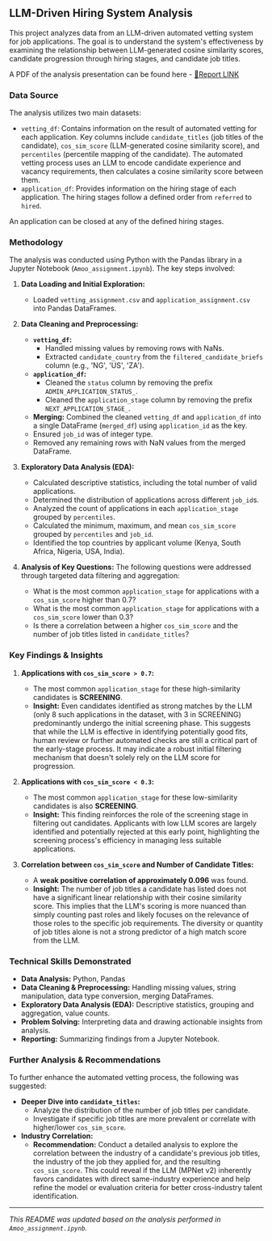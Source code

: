 ## LLM-Driven Hiring System Analysis

This project analyzes data from an LLM-driven automated vetting system for job applications. The goal is to understand the system's effectiveness by examining the relationship between LLM-generated cosine similarity scores, candidate progression through hiring stages, and candidate job titles.

A PDF of the analysis presentation can be found here - <a href="https://bit.ly/Amoo-pariti">🔗Report LINK</a>

### Data Source

The analysis utilizes two main datasets:

*   `vetting_df`: Contains information on the result of automated vetting for each application. Key columns include `candidate_titles` (job titles of the candidate), `cos_sim_score` (LLM-generated cosine similarity score), and `percentiles` (percentile mapping of the candidate). The automated vetting process uses an LLM to encode candidate experience and vacancy requirements, then calculates a cosine similarity score between them.
*   `application_df`: Provides information on the hiring stage of each application. The hiring stages follow a defined order from `referred` to `hired`.

An application can be closed at any of the defined hiring stages.

### Methodology

The analysis was conducted using Python with the Pandas library in a Jupyter Notebook (`Amoo_assignment.ipynb`). The key steps involved:

1.  **Data Loading and Initial Exploration:**
    *   Loaded `vetting_assignment.csv` and `application_assignment.csv` into Pandas DataFrames.

2.  **Data Cleaning and Preprocessing:**
    *   **`vetting_df`:**
        *   Handled missing values by removing rows with NaNs.
        *   Extracted `candidate_country` from the `filtered_candidate_briefs` column (e.g., 'NG', 'US', 'ZA').
    *   **`application_df`:**
        *   Cleaned the `status` column by removing the prefix `ADMIN_APPLICATION_STATUS_`.
        *   Cleaned the `application_stage` column by removing the prefix `NEXT_APPLICATION_STAGE_`.
    *   **Merging:** Combined the cleaned `vetting_df` and `application_df` into a single DataFrame (`merged_df`) using `application_id` as the key.
    *   Ensured `job_id` was of integer type.
    *   Removed any remaining rows with NaN values from the merged DataFrame.

3.  **Exploratory Data Analysis (EDA):**
    *   Calculated descriptive statistics, including the total number of valid applications.
    *   Determined the distribution of applications across different `job_id`s.
    *   Analyzed the count of applications in each `application_stage` grouped by `percentiles`.
    *   Calculated the minimum, maximum, and mean `cos_sim_score` grouped by `percentiles` and `job_id`.
    *   Identified the top countries by applicant volume (Kenya, South Africa, Nigeria, USA, India).

4.  **Analysis of Key Questions:**
    The following questions were addressed through targeted data filtering and aggregation:

    *   What is the most common `application_stage` for applications with a `cos_sim_score` higher than 0.7?
    *   What is the most common `application_stage` for applications with a `cos_sim_score` lower than 0.3?
    *   Is there a correlation between a higher `cos_sim_score` and the number of job titles listed in `candidate_titles`?

### Key Findings & Insights

1.  **Applications with `cos_sim_score > 0.7`:**
    *   The most common `application_stage` for these high-similarity candidates is **SCREENING**.
    *   **Insight:** Even candidates identified as strong matches by the LLM (only 8 such applications in the dataset, with 3 in SCREENING) predominantly undergo the initial screening phase. This suggests that while the LLM is effective in identifying potentially good fits, human review or further automated checks are still a critical part of the early-stage process. It may indicate a robust initial filtering mechanism that doesn't solely rely on the LLM score for progression.

2.  **Applications with `cos_sim_score < 0.3`:**
    *   The most common `application_stage` for these low-similarity candidates is also **SCREENING**.
    *   **Insight:** This finding reinforces the role of the screening stage in filtering out candidates. Applicants with low LLM scores are largely identified and potentially rejected at this early point, highlighting the screening process's efficiency in managing less suitable applications.

3.  **Correlation between `cos_sim_score` and Number of Candidate Titles:**
    *   A **weak positive correlation of approximately 0.096** was found.
    *   **Insight:** The number of job titles a candidate has listed does not have a significant linear relationship with their cosine similarity score. This implies that the LLM's scoring is more nuanced than simply counting past roles and likely focuses on the relevance of those roles to the specific job requirements. The diversity or quantity of job titles alone is not a strong predictor of a high match score from the LLM.

### Technical Skills Demonstrated

*   **Data Analysis:** Python, Pandas
*   **Data Cleaning & Preprocessing:** Handling missing values, string manipulation, data type conversion, merging DataFrames.
*   **Exploratory Data Analysis (EDA):** Descriptive statistics, grouping and aggregation, value counts.
*   **Problem Solving:** Interpreting data and drawing actionable insights from analysis.
*   **Reporting:** Summarizing findings from a Jupyter Notebook.

### Further Analysis & Recommendations

To further enhance the automated vetting process, the following was suggested:

*   **Deeper Dive into `candidate_titles`:**
    *   Analyze the distribution of the number of job titles per candidate.
    *   Investigate if specific job titles are more prevalent or correlate with higher/lower `cos_sim_score`.
*   **Industry Correlation:**
    *   **Recommendation:** Conduct a detailed analysis to explore the correlation between the industry of a candidate's previous job titles, the industry of the job they applied for, and the resulting `cos_sim_score`. This could reveal if the LLM (MPNet v2) inherently favors candidates with direct same-industry experience and help refine the model or evaluation criteria for better cross-industry talent identification.

---
*This README was updated based on the analysis performed in `Amoo_assignment.ipynb`.*
